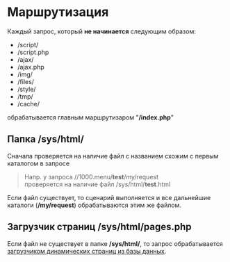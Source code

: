 # Маршрутизация

Каждый запрос, который **не начинается** следующим образом:

* /script/
* /script.php
* /ajax/
* /ajax.php
* /img/
* /files/
* /style/
* /tmp/
* /cache/

обрабатывается главным маршрутизаром "**/index.php**"

## Папка /sys/html/

Сначала проверяется на наличие файл с названием схожим с первым каталогом в запросе

> Напр. у запроса //1000.menu/**test**/my/request  
> проверяется на наличие файл /sys/html/**test**.html

Если файл существует, то сценарий выполняется и все дальнейшие каталоги (**/my/request**) обрабатываются этим же файлом.

## Загрузчик страниц /sys/html/pages.php

Если файл не существует в папке **/sys/html/**, то запрос обрабатывается [загрузчиком динамических страниц из базы данных](http://vgit1.aynos.cz/phpdoc/1kmenu/classes/PagesManager.html).